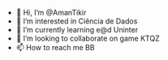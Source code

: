 - 👋 Hi, I’m @AmanTikir
- 👀 I’m interested in Ciência de Dados
- 🌱 I’m currently learning e@d Uninter
- 💞️ I’m looking to collaborate on game KTQZ
- 📫 How to reach me BB

<!---
AmanTikir/AmanTikir is a ✨ special ✨ repository because its `README.md` (this file) appears on your GitHub profile.
You can click the Preview link to take a look at your changes.
--->
